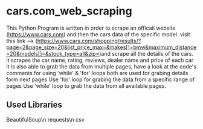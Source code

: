# cars.com_web_scraping
This Python Program is written in order to scrape an officail website (https://www.cars.com) and then the cars data of the specific model. visit this link --> (https://www.cars.com/shopping/results/?page=2&page_size=20&list_price_max=&makes[]=bmw&maximum_distance=20&models[]=&stock_type=all&zip=)and scrape all the details of the cars.
it scrapes the car name, rating, reviews, dealer name and price of each car
it is also able to grab the data from multiple pages, have a look at the code's comments for using
'while' & 'for' loops both are used for grabing details form next pages
Use 'for' loop for grabing the data from a specific range of pages
Use 'while' loop to grab the data from all available pages.

## Used Libraries
BeautifulSoup\n
requests\n
csv

